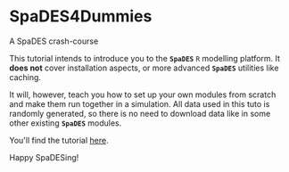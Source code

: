 # SpaDES4Dummies
A SpaDES crash-course

This tutorial intends to introduce you to the **`SpaDES`** `R` modelling platform. It **does not** cover installation aspects, or more advanced **`SpaDES`** utilities like caching.

It will, however, teach you how to set up your own modules from scratch and make them run together in a simulation.
All data used in this tuto is randomly generated, so there is no need to download data like in some other existing **`SpaDES`** modules.

You'll find the tutorial [here](https://htmlpreview.github.io/?https://github.com/CeresBarros/SpaDES4Dummies/blob/development/SpaDES4Dummies.html).

Happy SpaDESing!
